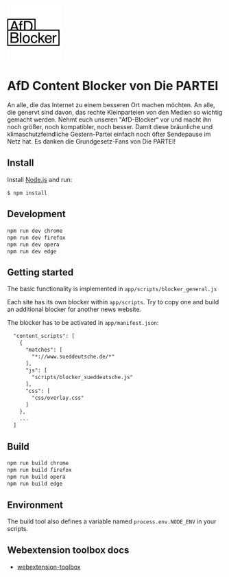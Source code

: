 ![AfD Blocker](app/images/icon-128.png)

# AfD Content Blocker von Die PARTEI

An alle, die das Internet zu einem besseren Ort machen möchten.
An alle, die genervt sind davon, das rechte Kleinparteien von den Medien so wichtig gemacht werden.
Nehmt euch unseren "AfD-Blocker“ vor und macht ihn noch größer, noch kompatibler, noch besser.
Damit diese bräunliche und klimaschutzfeindliche Gestern-Partei einfach noch öfter Sendepause im Netz hat.
Es danken die Grundgesetz-Fans von Die PARTEI!

## Install

Install [Node.js](https://nodejs.org/en/) and run:

	$ npm install

## Development

    npm run dev chrome
    npm run dev firefox
    npm run dev opera
    npm run dev edge

## Getting started

The basic functionality is implemented in `app/scripts/blocker_general.js`

Each site has its own blocker within `app/scripts`.
Try to copy one and build an additional blocker for another news website.

The blocker has to be activated in `app/manifest.json`:

      "content_scripts": [
        {
          "matches": [
            "*://www.sueddeutsche.de/*"
          ],
          "js": [
            "scripts/blocker_sueddeutsche.js"
          ],
          "css": [
            "css/overlay.css"
          ]
        },
        ...
      ]

## Build

    npm run build chrome
    npm run build firefox
    npm run build opera
    npm run build edge

## Environment

The build tool also defines a variable named `process.env.NODE_ENV` in your scripts. 

## Webextension toolbox docs

* [webextension-toolbox](https://github.com/HaNdTriX/webextension-toolbox)
